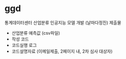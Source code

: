 # ggd
통계데이터센터 산업분류 인공지능 모델 개발 (날마다정진)
제출물
- 산업분류 예측값 (csv파일)
- 작성 코드
- 코드실행 로그
- 코드설명자료
(이메일제출, 2페이지 내, 2차 심사 대상자)
